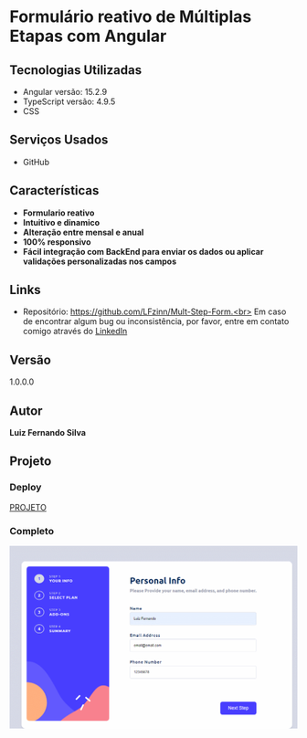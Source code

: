 # Formulário reativo de Múltiplas Etapas com Angular

## Tecnologias Utilizadas

- Angular versão: 15.2.9
- TypeScript versão: 4.9.5
- CSS

## Serviços Usados

- GitHub

## Características
- **Formulario reativo**
- **Intuitivo e dinamico**
- **Alteração entre mensal e anual**
- **100% responsivo**
- **Fácil integração com BackEnd para enviar os dados ou aplicar validações personalizadas nos campos**


## Links
- Repositório: https://github.com/LFzinn/Mult-Step-Form.<br>
Em caso de encontrar algum bug ou inconsistência, por favor, entre em contato comigo através do [LinkedIn](https://www.linkedin.com/in/lfsilvaferreira/)


## Versão

1.0.0.0


## Autor
**Luiz Fernando Silva**

## Projeto




### Deploy
[PROJETO](https://reactiveform.vercel.app/)

### Completo
![etapa um](./src/assets/public_assets/complet.gif)

